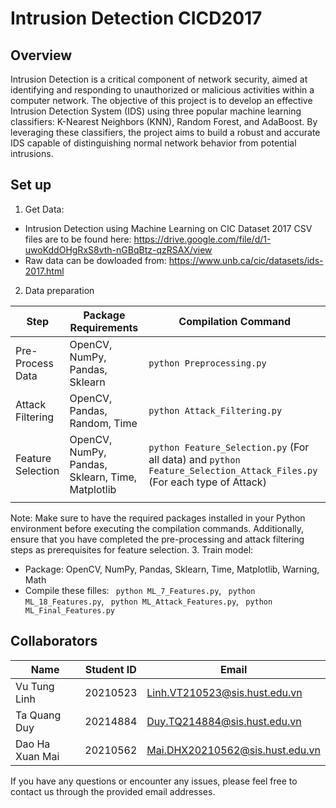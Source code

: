 # Intrusion Detection CICD2017
## Overview
Intrusion Detection is a critical component of network security, aimed at identifying and responding to unauthorized or malicious activities within a computer network. The objective of this project is to develop an effective Intrusion Detection System (IDS) using three popular machine learning classifiers: K-Nearest Neighbors (KNN), Random Forest, and AdaBoost. By leveraging these classifiers, the project aims to build a robust and accurate IDS capable of distinguishing normal network behavior from potential intrusions.
## Set up
1. Get Data:
- Intrusion Detection using Machine Learning on CIC Dataset 2017 CSV files are to be found here:
https://drive.google.com/file/d/1-uwoKddOHgRxS8vth-nGBqBtz-qzRSAX/view
- Raw data can be dowloaded from: https://www.unb.ca/cic/datasets/ids-2017.html
2. Data preparation


| Step              | Package Requirements                                   | Compilation Command                                                                                                    |
|-------------------|--------------------------------------------------------|------------------------------------------------------------------------------------------------------------------------|
| Pre-Process Data  | OpenCV, NumPy, Pandas, Sklearn                         | `python Preprocessing.py`                                                                                              |
| Attack Filtering  | OpenCV, Pandas, Random, Time                           | `python Attack_Filtering.py`                                                                                           |
| Feature Selection | OpenCV, NumPy, Pandas, Sklearn, Time, Matplotlib       | `python Feature_Selection.py` (For all data) and `python Feature_Selection_Attack_Files.py`  (For each type of Attack) |
                                                                            |

Note: Make sure to have the required packages installed in your Python environment before executing the compilation commands. Additionally, ensure that you have completed the pre-processing and attack filtering steps as prerequisites for feature selection.
3. Train model:
- Package: OpenCV, NumPy, Pandas, Sklearn, Time, Matplotlib, Warning, Math
- Compile these filles: ` python ML_7_Features.py`, ` python ML_18_Features.py`, ` python ML_Attack_Features.py`, ` python ML_Final_Features.py`
## Collaborators
| Name             | Student ID | Email                               |
|------------------|------------|-------------------------------------|
| Vu Tung Linh     | 20210523   | Linh.VT210523@sis.hust.edu.vn        |
| Ta Quang Duy     | 20214884   | Duy.TQ214884@sis.hust.edu.vn         |
| Dao Ha Xuan Mai  | 20210562   | Mai.DHX20210562@sis.hust.edu.vn      |

If you have any questions or encounter any issues, please feel free to contact us through the provided email addresses.
